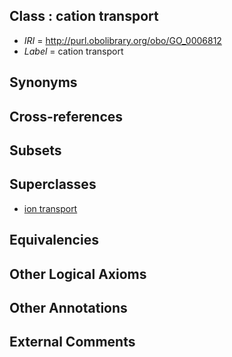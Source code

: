 
## Class : cation transport

 * *IRI* = http://purl.obolibrary.org/obo/GO_0006812
 * *Label* = cation transport

## Synonyms


## Cross-references


## Subsets


## Superclasses

 * [ion transport](../../GO/11/GO_0006811.md)

## Equivalencies


## Other Logical Axioms


## Other Annotations


## External Comments

